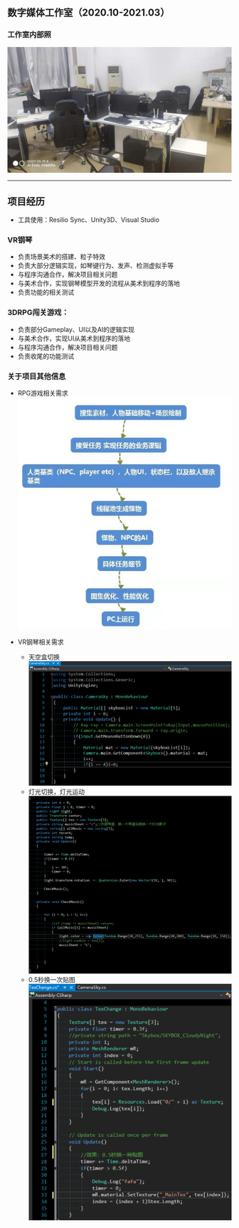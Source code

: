 ## 数字媒体工作室（2020.10-2021.03）
### 工作室内部照
![](digital_lab.jpg)

---
## 项目经历


- 工具使用：Resilio Sync、Unity3D、Visual Studio

### VR钢琴
- 负责场景美术的搭建、粒子特效
- 负责大部分逻辑实现，如琴键行为、发声、检测虚拟手等
- 与程序沟通合作，解决项目相关问题
- 与美术合作，实现钢琴模型开发的流程从美术到程序的落地
- 负责功能的相关测试

### 3DRPG闯关游戏：
- 负责部分Gameplay、UI以及AI的逻辑实现
- 与美术合作，实现UI从美术到程序的落地
- 与程序沟通合作，解决项目相关问题
- 负责收尾的功能测试

### 关于项目其他信息
- RPG游戏相关需求
![](2021-09-04-11-30-04.png)

- VR钢琴相关需求
  - 天空盒切换  
![](2021-09-04-11-39-05.png)  
  - 灯光切换，灯光运动  
![](2021-09-04-11-39-13.png)  
  - 0.5秒换一次贴图  
![](2021-09-04-11-39-20.png)
